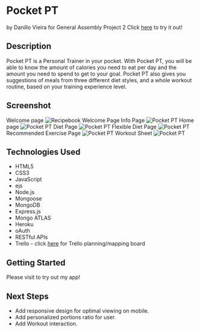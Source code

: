 # Pocket PT
by Danillo Vieira for General Assembly Project 2
Click [here](https://pocket-pt.herokuapp.com/) to try it out!




## Description
Pocket PT is a Personal Trainer in your pocket. 
With Pocket PT, you will be able to know the amount of calories 
you need to eat per day and the amount you need to spend to get to your goal.
Pocket PT also gives you suggestions of meals from three different diet styles,
and a whole workout routine, based on your training experience level.


## Screenshot
Welcome page
![Recipebook Welcome Page]( https://i.imgur.com/RJRQLXv.png "Pocket PT Welcome Page")
Info Page
![Pocket PT](https://i.imgur.com/CD7Th7u.png "Info page")
Home page
![Pocket PT](https://i.imgur.com/dsylytw.png "Home")
Diet Page
![Pocket PT](https://i.imgur.com/7MMxp2A.png "Diet")
Flexible Diet Page
![Pocket PT](https://i.imgur.com/64MJ4LE.png "Flexible diet")
Recommended Exercise Page
![Pocket PT](https://i.imgur.com/dhey1g2.png "Recommended")
Workout Sheet
![Pocket PT](https://i.imgur.com/ORH5sj5.png "Trainning")


## Technologies Used
* HTML5
* CSS3
* JavaScript
* ejs
* Node.js
* Mongoose
* MongoDB
* Express.js
* Mongo ATLAS
* Heroku
* oAuth
* RESTful APIs
* Trello - click [here](https://trello.com/b/dWkNiL1t/project-2-pocket-pt) for Trello planning/mapping board


## Getting Started
Please visit  to try out my app!


## Next Steps
* Add responsive design for optimal viewing on mobile.
* Add personalized portions ratio for user.
* Add Workout interaction.